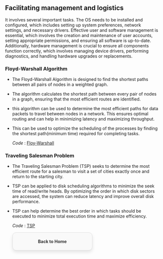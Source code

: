 ## Facilitating management and logistics
It involves several important tasks. The OS needs to be installed and configured, which includes setting up system preferences, network settings, and necessary drivers. Effective user and software management is essential, which involves the creation and maintenance of user accounts, setting appropriate permissions, and ensuring all software is up-to-date. Additionally, hardware management is crucial to ensure all components function correctly, which involves managing device drivers, performing diagnostics, and handling hardware upgrades or replacements.

### Floyd-Warshall Algorithm
- The Floyd-Warshall Algorithm is designed to find the shortest paths between all pairs of nodes in a weighted graph. 
- The algorithm calculates the shortest path between every pair of nodes in a graph, ensuring that the most efficient routes are identified.
- this algorithm can be used to determine the most efficient paths for data packets to travel between nodes in a network. This ensures optimal routing and can help in minimizing latency and maximizing throughput.
- This can be used to optimize the scheduling of the processes by finding the shortest path(minimum time) required for completing tasks. 

  *Code* : [Floy-Warshall](https://github.com/PragatiDBhat/Portfolio/blob/main/Codes/floyd-warshall.c)
  
### Traveling Salesman Problem
- The Traveling Salesman Problem (TSP) seeks to determine the most efficient route for a salesman to visit a set of cities exactly once and return to the starting city. 
- TSP can be applied to disk scheduling algorithms to minimize the seek time of read/write heads. By optimizing the order in which disk sectors are accessed, the system can reduce latency and improve overall disk performance.
- TSP can help determine the best order in which tasks should be executed to minimize total execution time and maximize efficiency. 


  *Code* : [TSP](https://github.com/PragatiDBhat/Portfolio/blob/main/Codes/tsp.cpp)


  <div style="border: 1px solid #ddd; border-radius: 12px; padding: 20px; width: calc(50% - 20px); box-shadow: 0 6px 12px rgba(0, 0, 0, 0.1); background-color: #f9f9f9; text-align: center; transition: transform 0.3s, box-shadow 0.3s;">
        <a href="https://pragatidbhat.github.io/Portfolio/" style="text-decoration: none; color: #333; font-weight: bold;">Back to Home</a>
  </div>

